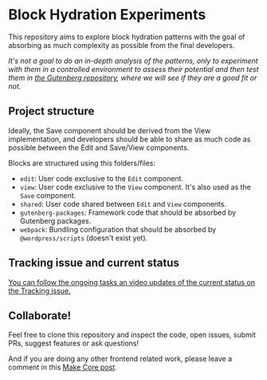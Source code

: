 # Block Hydration Experiments

This repository aims to explore block hydration patterns with the goal of absorbing as much complexity as possible from the final developers.

_It's not a goal to do an in-depth analysis of the patterns, only to experiment with them in a controlled environment to assess their potential and then test them in [the Gutenberg repository](https://github.com/WordPress/gutenberg), where we will see if they are a good fit or not._

## Project structure

Ideally, the Save component should be derived from the View implementation, and developers should be able to share as much code as possible between the Edit and Save/View components.

Blocks are structured using this folders/files:

- `edit`: User code exclusive to the `Edit` component.
- `view`: User code exclusive to the `View` component. It's also used as the `Save` component.
- `shared`: User code shared between `Edit` and `View` components.
- `gutenberg-packages`: Framework code that should be absorbed by Gutenberg packages.
- `webpack`: Bundling configuration that should be absorbed by `@wordpress/scripts` (doesn't exist yet).

## Tracking issue and current status

[You can follow the ongoing tasks an video updates of the current status on the Tracking issue.](https://github.com/WordPress/block-hydration-experiments/issues/39)

## Collaborate!

Feel free to clone this repository and inspect the code, open issues, submit PRs, suggest features or ask questions!

And if you are doing any other frontend related work, please leave a comment in this [Make Core post](https://make.wordpress.org/core/2022/04/27/exploration-to-enable-better-developer-and-visitor-experiences-with-blocks/).
